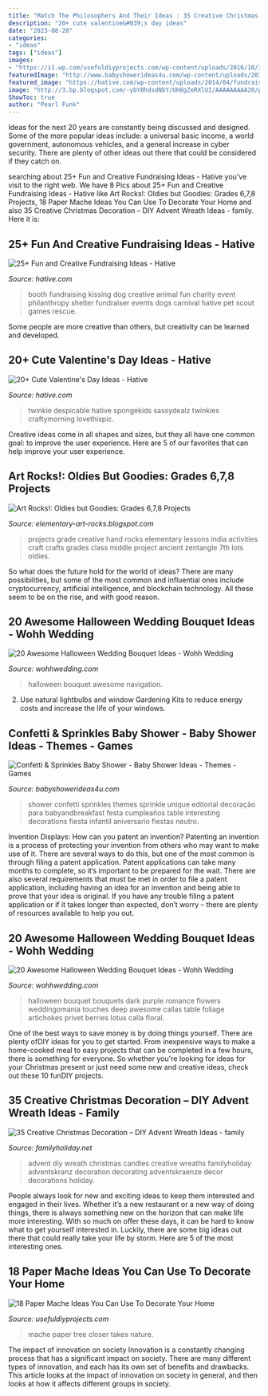 ```yaml
---
title: "Match The Philosophers And Their Ideas : 35 Creative Christmas Decoration – Diy Advent Wreath Ideas"
description: "20+ cute valentine&#039;s day ideas"
date: "2023-08-28"
categories:
- "ideas"
tags: ["ideas"]
images:
- "https://i1.wp.com/usefuldiyprojects.com/wp-content/uploads/2016/10/336bf4eeec5d5fdf0439115718e28f5c.jpg"
featuredImage: "http://www.babyshowerideas4u.com/wp-content/uploads/2015/11/Confetti-Sprinkles-Baby-Shower-dessert-table-decorations-366x550.jpg"
featured_image: "https://hative.com/wp-content/uploads/2014/04/fundraising-ideas/10-dog-kissing-booth.jpg"
image: "http://3.bp.blogspot.com/-ybY8hdsdNbY/UH8gZeRXlUI/AAAAAAAAA20/piCm9FMY2U4/s1600/6handsmandala2.jpg"
ShowToc: true
author: "Pearl Funk"
---
```



Ideas for the next 20 years are constantly being discussed and designed. Some of the more popular ideas include: a universal basic income, a world government, autonomous vehicles, and a general increase in cyber security. There are plenty of other ideas out there that could be considered if they catch on.

	

		
searching about 25+ Fun and Creative Fundraising Ideas - Hative you've visit to the right web. We have 8 Pics about 25+ Fun and Creative Fundraising Ideas - Hative like Art Rocks!: Oldies but Goodies: Grades 6,7,8 Projects, 18 Paper Mache Ideas You Can Use To Decorate Your Home and also 35 Creative Christmas Decoration – DIY Advent Wreath Ideas - family. Here it is:
		
    
## 25+ Fun And Creative Fundraising Ideas - Hative

<img loading=lazy src="https://hative.com/wp-content/uploads/2014/04/fundraising-ideas/10-dog-kissing-booth.jpg" onerror="this.onerror=null;this.src='https://tse4.mm.bing.net/th?id=OIP.Am7zg8KGA6YzBZ-uwwlIAAHaJ7&amp;pid=15.1';" alt="25+ Fun and Creative Fundraising Ideas - Hative">

_Source: hative.com_

>booth fundraising kissing dog creative animal fun charity event philanthropy shelter fundraiser events dogs carnival hative pet scout games rescue. 

	

Some people are more creative than others, but creativity can be learned and developed.

    
## 20+ Cute Valentine&#039;s Day Ideas - Hative

<img loading=lazy src="http://hative.com/wp-content/uploads/2015/01/valentines-day-ideas/4-valentines-day-ideas.jpg" onerror="this.onerror=null;this.src='https://tse3.mm.bing.net/th?id=OIP.eXDO8u3-MCrTnK-7dfBloQHaLf&amp;pid=15.1';" alt="20+ Cute Valentine&#039;s Day Ideas - Hative">

_Source: hative.com_

>twinkie despicable hative spongekids sassydealz twinkies craftymorning lovethispic. 

	

Creative ideas come in all shapes and sizes, but they all have one common goal: to improve the user experience. Here are 5 of our favorites that can help improve your user experience.

    
## Art Rocks!: Oldies But Goodies: Grades 6,7,8 Projects

<img loading=lazy src="http://3.bp.blogspot.com/-ybY8hdsdNbY/UH8gZeRXlUI/AAAAAAAAA20/piCm9FMY2U4/s1600/6handsmandala2.jpg" onerror="this.onerror=null;this.src='https://tse4.mm.bing.net/th?id=OIP.eF-TjjJyCXlt1lIpxCmRKwHaJ4&amp;pid=15.1';" alt="Art Rocks!: Oldies but Goodies: Grades 6,7,8 Projects">

_Source: elementary-art-rocks.blogspot.com_

>projects grade creative hand rocks elementary lessons india activities craft crafts grades class middle project ancient zentangle 7th lots oldies. 

	

So what does the future hold for the world of ideas? There are many possibilities, but some of the most common and influential ones include cryptocurrency, artificial intelligence, and blockchain technology. All these seem to be on the rise, and with good reason.

    
## 20 Awesome Halloween Wedding Bouquet Ideas - Wohh Wedding

<img loading=lazy src="http://wohhwedding.com/wp-content/uploads/2016/06/Purple-Halloween-Wedding-Bouquet.jpg" onerror="this.onerror=null;this.src='https://tse4.mm.bing.net/th?id=OIP.Ff2QkCR2PCqpwiaQCqF4UwHaLG&amp;pid=15.1';" alt="20 Awesome Halloween Wedding Bouquet Ideas - Wohh Wedding">

_Source: wohhwedding.com_

>halloween bouquet awesome navigation. 

	

2. Use natural lightbulbs and window Gardening Kits to reduce energy costs and increase the life of your windows.

    
## Confetti &amp; Sprinkles Baby Shower - Baby Shower Ideas - Themes - Games

<img loading=lazy src="http://www.babyshowerideas4u.com/wp-content/uploads/2015/11/Confetti-Sprinkles-Baby-Shower-dessert-table-decorations-366x550.jpg" onerror="this.onerror=null;this.src='https://tse1.mm.bing.net/th?id=OIP.WzqBb3mODD3D5z88FcEvygAAAA&amp;pid=15.1';" alt="Confetti &amp; Sprinkles Baby Shower - Baby Shower Ideas - Themes - Games">

_Source: babyshowerideas4u.com_

>shower confetti sprinkles themes sprinkle unique editorial decoração para babyandbreakfast festa cumpleaños table interesting decorations fiesta infantil aniversario fiestas neutro. 

	

Invention Displays: How can you patent an invention?
Patenting an invention is a process of protecting your invention from others who may want to make use of it. There are several ways to do this, but one of the most common is through filing a patent application. Patent applications can take many months to complete, so it’s important to be prepared for the wait. There are also several requirements that must be met in order to file a patent application, including having an idea for an invention and being able to prove that your idea is original. If you have any trouble filing a patent application or if it takes longer than expected, don’t worry – there are plenty of resources available to help you out.

    
## 20 Awesome Halloween Wedding Bouquet Ideas - Wohh Wedding

<img loading=lazy src="http://wohhwedding.com/wp-content/uploads/2016/06/Dark-Halloween-Wedding-Bouquet.jpg" onerror="this.onerror=null;this.src='https://tse3.mm.bing.net/th?id=OIP.kJ1a0w5-UTUNdjdIDDPCJwHaLH&amp;pid=15.1';" alt="20 Awesome Halloween Wedding Bouquet Ideas - Wohh Wedding">

_Source: wohhwedding.com_

>halloween bouquet bouquets dark purple romance flowers weddingomania touches deep awesome callas table foliage artichokes privet berries lotus calla floral. 

	

One of the best ways to save money is by doing things yourself. There are plenty ofDIY ideas for you to get started. From inexpensive ways to make a home-cooked meal to easy projects that can be completed in a few hours, there is something for everyone. So whether you're looking for ideas for your Christmas present or just need some new and creative ideas, check out these 10 funDIY projects.

    
## 35 Creative Christmas Decoration – DIY Advent Wreath Ideas - Family

<img loading=lazy src="http://www.familyholiday.net/wp-content/uploads/2015/10/DIY-Advent-Wreath-Ideas-32.jpg" onerror="this.onerror=null;this.src='https://tse2.mm.bing.net/th?id=OIP.tLd0J7AV9sV8olvNNf6g8QHaJ4&amp;pid=15.1';" alt="35 Creative Christmas Decoration – DIY Advent Wreath Ideas - family">

_Source: familyholiday.net_

>advent diy wreath christmas candles creative wreaths familyholiday adventskranz decoration decorating adventskraenze decor decorations holiday. 

	

People always look for new and exciting ideas to keep them interested and engaged in their lives. Whether it’s a new restaurant or a new way of doing things, there is always something new on the horizon that can make life more interesting. With so much on offer these days, it can be hard to know what to get yourself interested in. Luckily, there are some big ideas out there that could really take your life by storm. Here are 5 of the most interesting ones.

    
## 18 Paper Mache Ideas You Can Use To Decorate Your Home

<img loading=lazy src="https://i1.wp.com/usefuldiyprojects.com/wp-content/uploads/2016/10/336bf4eeec5d5fdf0439115718e28f5c.jpg" onerror="this.onerror=null;this.src='https://tse2.mm.bing.net/th?id=OIP.hqOVh7Uq7kHbvVmzCNIgxgAAAA&amp;pid=15.1';" alt="18 Paper Mache Ideas You Can Use To Decorate Your Home">

_Source: usefuldiyprojects.com_

>mache paper tree closer takes nature. 

	

The impact of innovation on society
Innovation is a constantly changing process that has a significant impact on society. There are many different types of innovation, and each has its own set of benefits and drawbacks. This article looks at the impact of innovation on society in general, and then looks at how it affects different groups in society.

